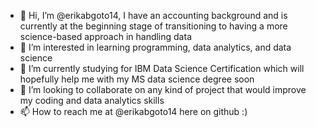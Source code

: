 - 👋 Hi, I’m @erikabgoto14, I have an accounting background and is currently at the beginning stage of transitioning to having a more science-based approach in handling data
- 👀 I’m interested in learning programming, data analytics, and data science
- 🌱 I’m currently studying for IBM Data Science Certification which will hopefully help me with my MS data science degree soon   
- 💞️ I’m looking to collaborate on any kind of project that would improve my coding and data analytics skills
- 📫 How to reach me at @erikabgoto14 here on github :)

<!---
erikabgoto14/erikabgoto14 is a ✨ special ✨ repository because its `README.md` (this file) appears on your GitHub profile.
You can click the Preview link to take a look at your changes.
--->
